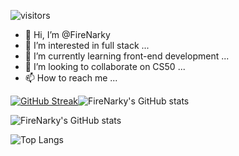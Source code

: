 ![visitors](https://visitor-badge.glitch.me/badge?page_id=FireNarky&left_color=green&right_color=red)

- 👋 Hi, I’m @FireNarky
- 👀 I’m interested in full stack ...
- 🌱 I’m currently learning front-end development ...
- 💞️ I’m looking to collaborate on CS50 ...
- 📫 How to reach me ...

<!---
FireNarky/FireNarky is a ✨ special ✨ repository because its `README.md` (this file) appears on my GitHub profile.
--->

[![GitHub Streak](https://streak-stats.demolab.com/?user=FireNarky)](https://git.io/streak-stats)![FireNarky's GitHub stats](https://github-readme-stats.vercel.app/api?username=FireNarky&show_icons=true&theme=transparent)

![FireNarky's GitHub stats](https://github-readme-stats.vercel.app/api?username=FireNarky&show_icons=true&theme=transparent)

![Top Langs](https://github-readme-stats.vercel.app/api/top-langs/?username=FireNarky&layout=compact)

<!---
![FireNarky's GitHub Repository Contribution stats](https://github-contributor-stats.vercel.app/api?username=FireNarky)
<!---
